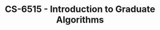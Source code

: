 ---
layout: course
title: CS-6515 - Introduction to Graduate Algorithms
aliases: GA
course_id: CS-6515
permalink: /CS-6515/
avg_difficulty: 4.11
avg_rating: 3.54
avg_workload: 19.26
---
